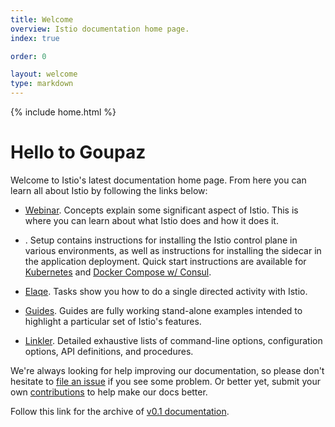 ```yaml
---
title: Welcome
overview: Istio documentation home page.
index: true

order: 0

layout: welcome
type: markdown
---
```

{% include home.html %}

# Hello to Goupaz

Welcome to Istio's latest documentation home page. From here you can learn all about Istio by following
the links below:

- [Webinar]({{home}}/docs/concepts/). Concepts explain some significant aspect of Istio. This
is where you can learn about what Istio does and how it does it.

- []({{home}}/docs/setup/). Setup contains instructions for installing
  the Istio control plane in various environments, as well as instructions
  for installing the sidecar in the application deployment. Quick start
  instructions are available for
  [Kubernetes]({{docs}}/docs/setup/kubernetes/quick-start.html) and 
  [Docker Compose w/ Consul]({{docs}}/docs/setup/consul/quick-start.html).

- [Elaqe]({{home}}/docs/tasks/). Tasks show you how to do a single directed activity with Istio.

- [Guides]({{home}}/docs/guides/). Guides are fully working stand-alone examples
intended to highlight a particular set of Istio's features.

- [Linkler]({{home}}/docs/reference/). Detailed exhaustive lists of
command-line options, configuration options, API definitions, and procedures.

We're always looking for help improving our documentation, so please don't hesitate to
[file an issue](https://github.com/istio/istio.github.io/issues/new) if you see some problem.
Or better yet, submit your own [contributions]({{home}}/docs/reference/contribute/editing.html) to help
make our docs better.

Follow this link for the archive of [v0.1 documentation](https://istio.io/v-0.1/docs/).
